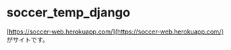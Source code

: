 # soccer_temp_django
[https://soccer-web.herokuapp.com/](https://soccer-web.herokuapp.com/) がサイトです。
